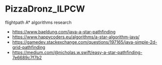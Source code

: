 # PizzaDronz_ILPCW
flightpath A* algorithms research
- https://www.baeldung.com/java-a-star-pathfinding
- https://www.happycoders.eu/algorithms/a-star-algorithm-java/
- https://gamedev.stackexchange.com/questions/197165/java-simple-2d-grid-pathfinding
- https://medium.com/@nicholas.w.swift/easy-a-star-pathfinding-7e6689c7f7b2